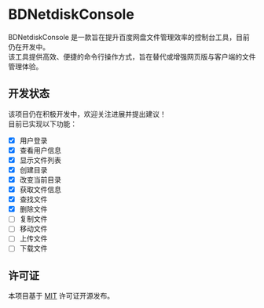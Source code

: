 # BDNetdiskConsole

BDNetdiskConsole 是一款旨在提升百度网盘文件管理效率的控制台工具，目前仍在开发中。  
该工具提供高效、便捷的命令行操作方式，旨在替代或增强网页版与客户端的文件管理体验。

## 开发状态
该项目仍在积极开发中，欢迎关注进展并提出建议！  
目前已实现以下功能：

- [x] 用户登录
- [x] 查看用户信息
- [x] 显示文件列表
- [x] 创建目录
- [x] 改变当前目录
- [x] 获取文件信息
- [x] 查找文件
- [x] 删除文件
- [ ] 复制文件
- [ ] 移动文件
- [ ] 上传文件
- [ ] 下载文件

## 许可证
本项目基于 [MIT](./LICENSE) 许可证开源发布。